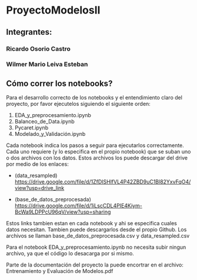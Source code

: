# ProyectoModelosII

## Integrantes:
### Ricardo Osorio Castro
### Wilmer Mario Leiva Esteban

## Cómo correr los notebooks?
Para el desarrollo correcto de los notebooks y el entendimiento claro del proyecto, por favor ejecutelos siguiendo el siguiente orden:

1. EDA_y_preprocesamiento.ipynb
2. Balanceo_de_Data.ipynb
3. Pycaret.ipynb
4. Modelado_y_Validación.ipynb

Cada notebook indica los pasos a seguir para ejecutarlos correctamente. Cada uno requiere (y lo especifica en el propio notebook) que se suban uno o dos archivos con los datos. Estos archivos los puede descargar del drive por medio de los enlaces:

- (data_resampled)
https://drive.google.com/file/d/1ZfDISHlfVL4P42ZBD9uC1Bl82YxvFqO4/view?usp=drive_link

- (base_de_datos_preprocesada)
https://drive.google.com/file/d/1iLscCDL4PIE4Kiym-BcWa9LDPPcU96qV/view?usp=sharing

Estos links tambien estan en cada notebook y ahi se especifica cuales datos necesitan. Tambien puede descargarlos desde el propio Github. Los archivos se llaman base_de_datos_preprocesada.csv y data_resampled.csv

Para el notebook EDA_y_preprocesamiento.ipynb no necesita subir ningun archivo, ya que el código lo desacarga por si mismo.

Parte de la documentación del proyecto la puede encortrar en el archivo: Entrenamiento y Evaluación de Modelos.pdf
